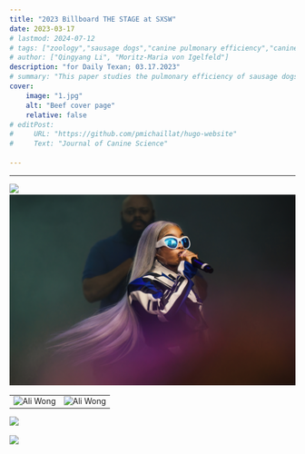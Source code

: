 ```yaml
---
title: "2023 Billboard THE STAGE at SXSW" 
date: 2023-03-17
# lastmod: 2024-07-12
# tags: ["zoology","sausage dogs","canine pulmonary efficiency","canine science","experimental zoology"]
# author: ["Qingyang Li", "Moritz-Maria von Igelfeld"]
description: "for Daily Texan; 03.17.2023" 
# summary: "This paper studies the pulmonary efficiency of sausage dogs through several experiments." 
cover:
    image: "1.jpg"
    alt: "Beef cover page"
    relative: false
# editPost:
#     URL: "https://github.com/pmichaillat/hugo-website"
#     Text: "Journal of Canine Science"

---
```


---

<!-- ##### Download

+ [Paper](paper2.pdf)
+ [Online appendix](appendix2.pdf)
+ [Code and data](https://github.com/pmichaillat/wunk)

--- -->


<!-- ##### Figure 2: Dimensions of a sausage dog -->
<!-- 
![](image1.jpg) -->


<!-- ##### Ali Wong -->


![](1.jpg)
![](2.jpg)
<table>
  <tr>
    <td><img src="3.jpg" alt="Ali Wong" width="427"></td>
    <td><img src="4.jpg" alt="Ali Wong" width="427"></td>
  </tr>
</table>

![](5.jpg)

![](6.jpg)






<!-- Prinzel, Florianus, and Moritz-Maria von Igelfeld. 2004. "The Finer Points of Sausage Dogs." *Journal of Canine Science* 43 (2): 89–109. http://www.alexandermccallsmith.com/book/the-finer-points-of-sausage-dogs.

```BibTeX
@article{PI04,
author = {Florianus Prinzel and Moritz-Maria von Igelfeld},
year = {2004},
title ={The Finer Points of Sausage Dogs},
journal = {Journal of Canine Science},
volume = {43},
number = {2},
pages = {89--109},
url = {http://www.alexandermccallsmith.com/book/the-finer-points-of-sausage-dogs}}
```

---

##### Related material

+ [Presentation slides](presentation2.pdf)
+ [Wikipedia entry](https://en.wikipedia.org/wiki/The_Finer_Points_of_Sausage_Dogs) -->
